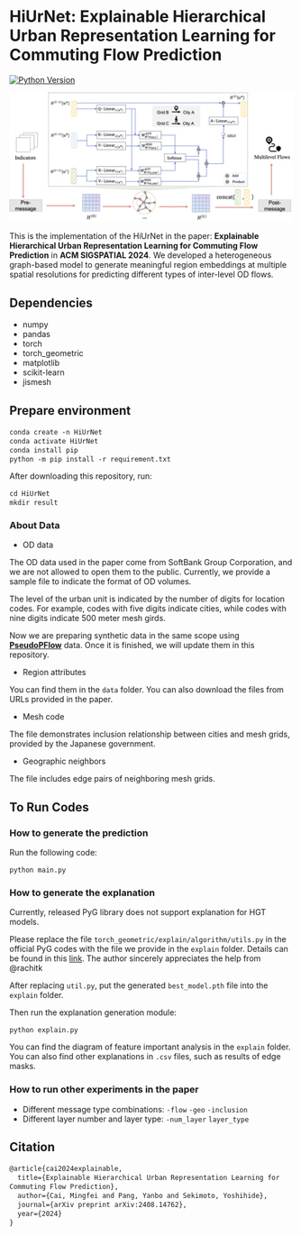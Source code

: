 
[version-image]: https://img.shields.io/badge/python-3.8-brightgreen
[version-url]: https://www.python.org/
# HiUrNet: Explainable Hierarchical Urban Representation Learning for Commuting Flow Prediction

[![Python Version][version-image]][version-url]

![Overview](/assets/outline.png)


This is the implementation of the HiUrNet in the paper: **Explainable Hierarchical Urban Representation Learning for Commuting Flow Prediction** in **ACM SIGSPATIAL 2024**. 
We developed a heterogeneous graph-based model to generate meaningful region embeddings at multiple spatial resolutions for predicting different types of inter-level OD flows.

## Dependencies

* numpy
* pandas
* torch 
* torch_geometric
* matplotlib
* scikit-learn
* jismesh

## Prepare environment
```
conda create -n HiUrNet
conda activate HiUrNet
conda install pip
python -m pip install -r requirement.txt
```

After downloading this repository, run:

```
cd HiUrNet
mkdir result
```

### About Data
- OD data

The OD data used in the paper come from SoftBank Group Corporation, and we are not allowed to open them to the public. 
Currently, we provide a sample file to indicate the format of OD volumes.

The level of the urban unit is indicated by the number of digits for location codes. For example, codes with five digits indicate cities, while codes with nine digits indicate 500 meter mesh girds.

Now we are preparing synthetic data in the same scope using [**PseudoPFlow**](https://onlinelibrary.wiley.com/doi/pdf/10.1111/mice.13285) data. 
Once it is finished, we will update them in this repository.

- Region attributes

You can find them in the `data` folder. You can also download the files from URLs provided in the paper.

- Mesh code

The file demonstrates inclusion relationship between cities and mesh grids, provided by the Japanese government.

- Geographic neighbors

The file includes edge pairs of neighboring mesh grids.


## To Run Codes

### How to generate the prediction

Run the following code:

```
python main.py
```

### How to generate the explanation

Currently, released PyG library does not support explanation for HGT models. 

Please replace the file `torch_geometric/explain/algorithm/utils.py` in the official PyG codes with the file we provide in the `explain` folder. 
Details can be found in this [link](https://github.com/pyg-team/pytorch_geometric/pull/8512). 
The author sincerely appreciates the help from @rachitk

After replacing `util.py`, put the generated `best_model.pth` file into the `explain` folder. 

Then run the explanation generation module:

```
python explain.py
```

You can find the diagram of feature important analysis in the `explain` folder. 
You can also find other explanations in `.csv` files, such as results of edge masks.

### How to run other experiments in the paper

- Different message type combinations: `-flow` `-geo` `-inclusion`
- Different layer number and layer type: `-num_layer` `layer_type`

## Citation
```
@article{cai2024explainable,
  title={Explainable Hierarchical Urban Representation Learning for Commuting Flow Prediction},
  author={Cai, Mingfei and Pang, Yanbo and Sekimoto, Yoshihide},
  journal={arXiv preprint arXiv:2408.14762},
  year={2024}
}
```